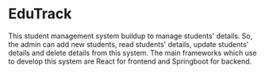 # EduTrack
This student management system buildup to manage students' details. So, the admin can add new students, read students' details, update students' details and delete details from this system. The main frameworks which use to develop this system are React for frontend and Springboot for backend.
